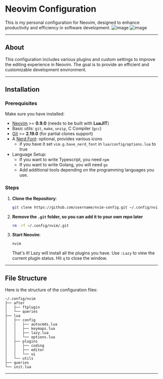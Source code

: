 # Neovim Configuration

This is my personal configuration for Neovim, designed to enhance productivity and efficiency in software development.
![image](https://github.com/user-attachments/assets/144b770a-0437-42a9-a180-be5e5a82f86d)
![image](https://github.com/user-attachments/assets/7cdbbb05-a0f6-41d3-b1c2-174fbae59cba)


---

## About

This configuration includes various plugins and custom settings to improve the editing experience in Neovim. The goal is to provide an efficient and customizable development environment.

---

## Installation

### Prerequisites

Make sure you have installed:

- [Neovim](https://neovim.io/) >= **0.9.0** (needs to be built with **LuaJIT**)
- Basic utils: `git`, `make`, `unzip`, C Compiler (`gcc`)
- [Git](https://git-scm.com/) >= **2.19.0** (for partial clones support)
- A [Nerd Font](https://www.nerdfonts.com/): optional, provides various icons
  - if you have it set `vim.g.have_nerd_font` in `lua/config/options.lua` to true
- Language Setup:
  - If you want to write Typescript, you need `npm`
  - If you want to write Golang, you will need `go`
  - Add additional tools depending on the programming languages you use.

### Steps

1.  **Clone the Repository**:

    ```bash
    git clone https://github.com/username/nvim-config.git ~/.config/nvim
    ```

2.  **Remove the `.git` folder, so you can add it to your own repo later**

    ```bash
    rm -rf ~/.config/nvim/.git
    ```

3.  **Start Neovim**:

    ```bash
    nvim
    ```

    That's it! Lazy will install all the plugins you have. Use `:Lazy` to view the current plugin status. Hit `q` to close the window.

---

## File Structure

Here is the structure of the configuration files:

```
~/.config/nvim
├── after
│   ├── ftplugin
│   └── queries
├── lua
│   ├── config
│   │   ├── autocmds.lua
│   │   ├── keymaps.lua
│   │   ├── lazy.lua
│   │   └── options.lua
│   ├── plugins
│   │   ├── coding
│   │   ├── editor
│   │   └── ui
│   └── utils
├── queries
└── init.lua
```

---

